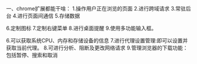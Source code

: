 一、chrome扩展都能干啥：
1.操作用户正在浏览的页面
2.进行跨域请求
3.常驻后台
4.进行页面间通信
5.存储数据

6.定制图标
7.定制右键菜单
8.进行桌面提醒
9.使用多功能输入框。

6.可以获取系统CPU、内存和存储设备的信息
7.进行代理设置管理:即可以设置并获取当前代理。
8.可进行分析、阻断及更改网络请求
9.管理浏览器的下载功能：包括暂停、搜索和取消